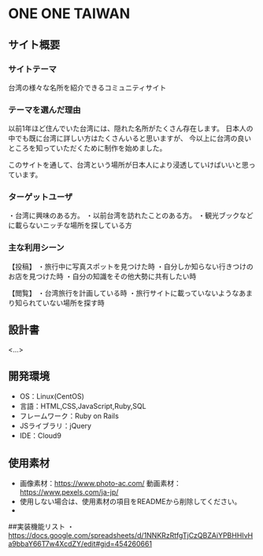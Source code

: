 # ONE ONE TAIWAN

## サイト概要
### サイトテーマ
台湾の様々な名所を紹介できるコミュニティサイト

### テーマを選んだ理由
以前1年ほど住んでいた台湾には、隠れた名所がたくさん存在します。
日本人の中でも既に台湾に詳しい方はたくさんいると思いますが、
今以上に台湾の良いところを知っていただくために制作を始めました。

このサイトを通して、台湾という場所が日本人により浸透していけばいいと思っています。

### ターゲットユーザ
・台湾に興味のある方。
・以前台湾を訪れたことのある方。
・観光ブックなどに載らないニッチな場所を探している方

### 主な利用シーン
【投稿】
・旅行中に写真スポットを見つけた時
・自分しか知らない行きつけのお店を見つけた時
・自分の知識をその他大勢に共有したい時

【閲覧】
・台湾旅行を計画している時
・旅行サイトに載っていないようなあまり知られていない場所を探す時

## 設計書
<...>

## 開発環境
- OS：Linux(CentOS)
- 言語：HTML,CSS,JavaScript,Ruby,SQL
- フレームワーク：Ruby on Rails
- JSライブラリ：jQuery
- IDE：Cloud9

## 使用素材
- 画像素材：https://www.photo-ac.com/  動画素材：https://www.pexels.com/ja-jp/
- 使用しない場合は、使用素材の項目をREADMEから削除してください。
- 
##実装機能リスト
・https://docs.google.com/spreadsheets/d/1NNKRzRtfgTjCzQBZAiYPBHHIvHa9bbaY66T7w4XcdZY/edit#gid=454260661
